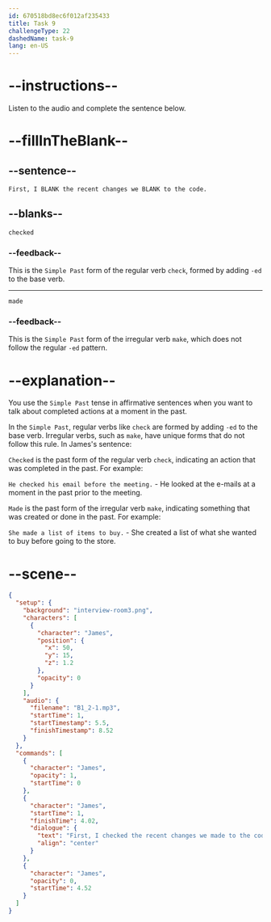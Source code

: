 ```yaml
---
id: 670518bd8ec6f012af235433
title: Task 9
challengeType: 22
dashedName: task-9
lang: en-US
---
```


<!-- (Audio) James: First, I checked the recent changes we made to the code. -->

# --instructions--

Listen to the audio and complete the sentence below.

# --fillInTheBlank--

## --sentence--

`First, I BLANK the recent changes we BLANK to the code.`

## --blanks--

`checked`

### --feedback--

This is the `Simple Past` form of the regular verb `check`, formed by adding `-ed` to the base verb.

---

`made`

### --feedback--

This is the `Simple Past` form of the irregular verb `make`, which does not follow the regular `-ed` pattern.

# --explanation--

You use the `Simple Past` tense in affirmative sentences when you want to talk about completed actions at a moment in the past. 

In the `Simple Past`, regular verbs like `check` are formed by adding `-ed` to the base verb. Irregular verbs, such as `make`, have unique forms that do not follow this rule. In James's sentence:

`Checked` is the past form of the regular verb `check`, indicating an action that was completed in the past. For example: 

`He checked his email before the meeting.` - He looked at the e-mails at a moment in the past prior to the meeting.

`Made` is the past form of the irregular verb `make`, indicating something that was created or done in the past. For example: 

`She made a list of items to buy.` - She created a list of what she wanted to buy before going to the store.

# --scene--

```json
{
  "setup": {
    "background": "interview-room3.png",
    "characters": [
      {
        "character": "James",
        "position": {
          "x": 50,
          "y": 15,
          "z": 1.2
        },
        "opacity": 0
      }
    ],
    "audio": {
      "filename": "B1_2-1.mp3",
      "startTime": 1,
      "startTimestamp": 5.5,
      "finishTimestamp": 8.52
    }
  },
  "commands": [
    {
      "character": "James",
      "opacity": 1,
      "startTime": 0
    },
    {
      "character": "James",
      "startTime": 1,
      "finishTime": 4.02,
      "dialogue": {
        "text": "First, I checked the recent changes we made to the code.",
        "align": "center"
      }
    },
    {
      "character": "James",
      "opacity": 0,
      "startTime": 4.52
    }
  ]
}
```
